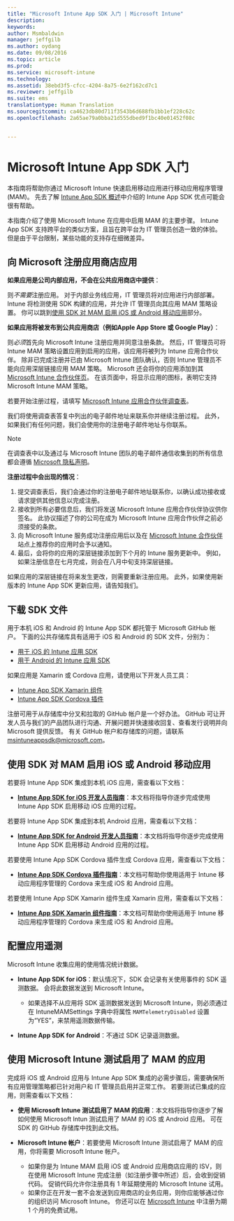 ```yaml
---
title: "Microsoft Intune App SDK 入门 | Microsoft Intune"
description: 
keywords: 
author: Msmbaldwin
manager: jeffgilb
ms.author: oydang
ms.date: 09/08/2016
ms.topic: article
ms.prod: 
ms.service: microsoft-intune
ms.technology: 
ms.assetid: 38ebd3f5-cfcc-4204-8a75-6e2f162cd7c1
ms.reviewer: jeffgilb
ms.suite: ems
translationtype: Human Translation
ms.sourcegitcommit: ca4623db80d711f3543b6d688fb1bb1ef228c62c
ms.openlocfilehash: 2a65ae79a0bba21d555dbed9f1bc40e01452f08c


---
```


# <a name="get-started-with-the-microsoft-intune-app-sdk"></a>Microsoft Intune App SDK 入门

本指南将帮助你通过 Microsoft Intune 快速启用移动应用进行移动应用程序管理 (MAM)。 先去了解 [Intune App SDK 概述](intune-app-sdk.md)中介绍的 Intune App SDK 优点可能会很有帮助。

本指南介绍了使用 Microsoft Intune 在应用中启用 MAM 的主要步骤。 Intune App SDK 支持跨平台的类似方案，且旨在跨平台为 IT 管理员创造一致的体验。 但是由于平台限制，某些功能的支持存在细微差异。

## <a name="register-your-store-app-with-microsoft"></a>向 Microsoft 注册应用商店应用

**如果应用是公司内部应用，不会在公共应用商店中提供**：

则*不需要*注册应用。 对于内部业务线应用，IT 管理员将对应用进行内部部署。 Intune 将检测使用 SDK 构建的应用，并允许 IT 管理员向其应用 MAM 策略设置。 你可以跳到[使用 SDK 对 MAM 启用 iOS 或 Android 移动应用](#enable-your-ios-or-android-mobile-app-for-mam-with-the-sdk)部分。

**如果应用将被发布到公共应用商店（例如Apple App Store 或 Google Play）**：

则*必须*首先向 Microsoft Intune 注册应用并同意注册条款。 然后，IT 管理员可将 Intune MAM 策略设置应用到启用的应用，该应用将被列为 Intune 应用合作伙伴。 除非已完成注册并已由 Microsoft Intune 团队确认，否则 Intune 管理员不能向应用深层链接应用 MAM 策略。 Microsoft 还会将你的应用添加到其 [Microsoft Intune 合作伙伴页](https://www.microsoft.com/en-us/cloud-platform/microsoft-intune-apps)。 在该页面中，将显示应用的图标，表明它支持 Microsoft Intune MAM 策略。

若要开始注册过程，请填写 [Microsoft Intune 应用合作伙伴调查表](https://forms.office.com/Pages/ResponsePage.aspx?id=v4j5cvGGr0GRqy180BHbR6oOVGFZ3pxJmwSN1N_eXwJUQUc5Mkw2UVU0VzI5WkhQOEYyMENWNDBWRS4u)。

我们将使用调查表答复中列出的电子邮件地址来联系你并继续注册过程。 此外，如果我们有任何问题，我们会使用你的注册电子邮件地址与你联系。

> [!NOTE]
> 在调查表中以及通过与 Microsoft Intune 团队的电子邮件通信收集到的所有信息都会遵循 [Microsoft 隐私声明](https://www.microsoft.com/en-us/privacystatement/default.aspx)。

**注册过程中会出现的情况**：

1. 提交调查表后，我们会通过你的注册电子邮件地址联系你，以确认成功接收或请求提供其他信息以完成注册。
2. 接收到所有必要信息后，我们将发送 Microsoft Intune 应用合作伙伴协议供你签名。 此协议描述了你的公司在成为 Microsoft Intune 应用合作伙伴之前必须接受的条款。
3. 向 Microsoft Intune 服务成功注册应用后以及在 [Microsoft Intune 合作伙伴](https://www.microsoft.com/en-us/cloud-platform/microsoft-intune-apps)站点上推荐你的应用时会予以通知。
4. 最后，会将你的应用的深层链接添加到下个月的 Intune 服务更新中。 例如，如果注册信息在七月完成，则会在八月中旬支持深层链接。

如果应用的深层链接在将来发生更改，则需要重新注册应用。 此外，如果使用新版本的 Intune App SDK 更新应用，请告知我们。



## <a name="download-the-sdk-files"></a>下载 SDK 文件

用于本机 iOS 和 Android 的 Intune App SDK 都托管于 Microsoft GitHub 帐户。 下面的公共存储库具有适用于 iOS 和 Android 的 SDK 文件，分别为：

* [用于 iOS 的 Intune 应用 SDK](https://github.com/msintuneappsdk/ms-intune-app-sdk-ios)
* [用于 Android 的 Intune 应用 SDK](https://github.com/msintuneappsdk/ms-intune-app-sdk-android)

如果应用是 Xamarin 或 Cordova 应用，请使用以下开发人员工具：

* [Intune App SDK Xamarin 组件](https://github.com/msintuneappsdk/intune-app-sdk-xamarin)
* [Intune App SDK Cordova 插件](https://github.com/msintuneappsdk/cordova-plugin-ms-intune-mam)

注册可用于从存储库中分叉和拉取的 GitHub 帐户是一个好办法。 GitHub 可让开发人员与我们的产品团队进行沟通、开展问题并快速接收回复、查看发行说明并向 Microsoft 提供反馈。 有关 GitHub 帐户和存储库的问题，请联系 msintuneappsdk@microsoft.com。





## <a name="enable-your-ios-or-android-mobile-app-for-mam-with-the-sdk"></a>使用 SDK 对 MAM 启用 iOS 或 Android 移动应用

若要将 Intune App SDK 集成到本机 iOS 应用，需查看以下文档：

* **[Intune App SDK for iOS 开发人员指南](intune-app-sdk-ios.md)**：本文档将指导你逐步完成使用 Intune App SDK 启用移动 iOS 应用的过程。


若要将 Intune App SDK 集成到本机 Android 应用，需查看以下文档：

* **[Intune App SDK for Android 开发人员指南](intune-app-sdk-android.md)**：本文档将指导你逐步完成使用 Intune App SDK 启用移动 Android 应用的过程。

若要使用 Intune App SDK Cordova 插件生成 Cordova 应用，需查看以下文档：

* **[Intune App SDK Cordova 插件指南](intune-app-sdk-cordova)**：本文档可帮助你使用适用于 Intune 移动应用程序管理的 Cordova 来生成 iOS 和 Android 应用。

若要使用 Intune App SDK Xamarin 组件生成 Xamarin 应用，需查看以下文档：

* **[Intune App SDK Xamarin 组件指南](intune-app-sdk-xamarin)**：本文档可帮助你使用适用于 Intune 移动应用程序管理的 Cordova 来生成 iOS 和 Android 应用。




## <a name="configure-telemetry-for-your-app"></a>配置应用遥测

Microsoft Intune 收集应用的使用情况统计数据。

* **Intune App SDK for iOS**：默认情况下，SDK 会记录有关使用事件的 SDK 遥测数据。 会将此数据发送到 Microsoft Intune。

    * 如果选择不从应用将 SDK 遥测数据发送到 Microsoft Intune，则必须通过在 IntuneMAMSettings 字典中将属性 `MAMTelemetryDisabled` 设置为“YES”，来禁用遥测数据传输。

* **Intune App SDK for Android**：不通过 SDK 记录遥测数据。

## <a name="test-your-mam-enabled-app-with-microsoft-intune"></a>使用 Microsoft Intune 测试启用了 MAM 的应用

完成将 iOS 或 Android 应用与 Intune App SDK 集成的必需步骤后，需要确保所有应用管理策略都已针对用户和 IT 管理员启用并正常工作。 若要测试已集成的应用，则需查看以下文档：

<!--TODO-->

* **使用 Microsoft Intune 测试启用了 MAM 的应用**：本文档将指导你逐步了解如何使用 Microsoft Intun 测试启用了 MAM 的 iOS 或 Android 应用。 可在 SDK 的 GitHub 存储库中找到此文档。

* **Microsoft Intune 帐户**：若要使用 Microsoft Intune 测试启用了 MAM 的应用，你将需要 Microsoft Intune 帐户。
    * 如果你是为 Intune MAM 启用 iOS 或 Android 应用商店应用的 ISV，则在使用 Microsoft Intune 完成注册（如注册步骤中所述）后，会收到促销代码。 促销代码允许你注册具有 1 年延期使用的 Microsoft Intune 试用。
    * 如果你正在开发一套不会发送到应用商店的业务应用，则你应能够通过你的组织访问 Microsoft Intune。 你还可以在 [Microsoft Intune](https://portal.office.com/Signup/Signup.aspx?OfferId=40BE278A-DFD1-470a-9EF7-9F2596EA7FF9&dl=INTUNE_A&ali=1#0) 中注册为期 1 个月的免费试用。



<!--HONumber=Nov16_HO3-->


